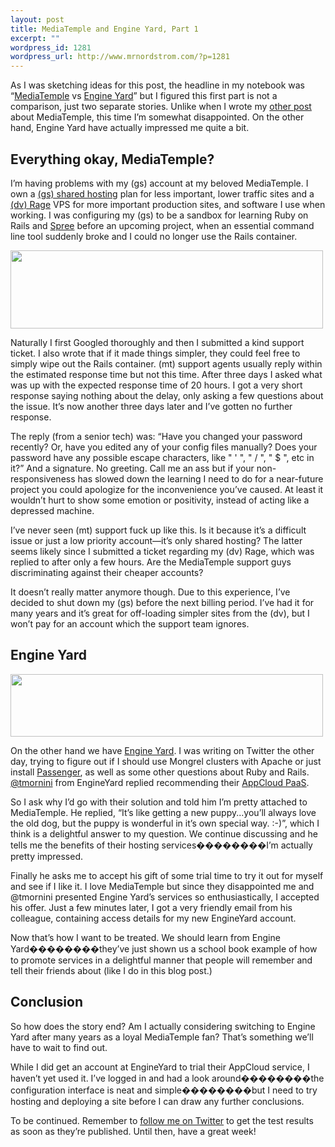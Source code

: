 ```yaml
--- 
layout: post
title: MediaTemple and Engine Yard, Part 1
excerpt: ""
wordpress_id: 1281
wordpress_url: http://www.mrnordstrom.com/?p=1281
---
```

<p>As I was sketching ideas for this post, the headline in my notebook was &ldquo;<a href="http://www.mediatemple.net/">MediaTemple</a> vs <a href="http://www.engineyard.com/">Engine Yard</a>&rdquo; but I figured this first part is not a comparison, just two separate stories. Unlike when I wrote my <a href="http://www.mrnordstrom.com/2010/02/21/a-love-letter-to-mediatemple/">other post</a> about MediaTemple, this time I&rsquo;m somewhat disappointed. On the other hand, Engine Yard have actually impressed me quite a bit.</p>
<!--more-->
<h2>Everything okay, MediaTemple?</h2>

<p>I&rsquo;m having problems with my (gs) account at my beloved MediaTemple. I own a <a href="http://mediatemple.net/webhosting/gs/">(gs) shared hosting</a> plan for less important, lower traffic sites and a <a href="http://mediatemple.net/webhosting/dv/">(dv) Rage</a> VPS for more important production sites, and software I use when working. I was configuring my (gs) to be a sandbox for learning Ruby on Rails and <a href="http://spreecommerce.com">Spree</a> before an upcoming project, when an essential command line tool suddenly broke and I could no longer use the Rails container.</p>

<img src="http://www.mrnordstrom.com/wp-content/uploads/2010/08/mr_promise.png" alt="" title="MediaTemple Support Promise" width="500" height="125" class="alignnone size-full wp-image-1283" />

<p>Naturally I first Googled thoroughly and then I submitted a kind support ticket. I also wrote that if it made things simpler, they could feel free to simply wipe out the Rails container. (mt) support agents usually reply within the estimated response time but not this time. After three days I asked what was up with the expected response time of 20 hours. I got a very short response saying nothing about the delay, only asking a few questions about the issue. It&rsquo;s now another three days later and I&rsquo;ve gotten no further response.</p>

<p>The reply (from a senior tech) was: &ldquo;Have you changed your password recently? Or, have you edited any of your config files manually? Does your password have any possible escape characters, like &quot; &#x27; &quot;, &quot; / &quot;, &quot; $ &quot;, etc in it?&rdquo; And a signature. No greeting. Call me an ass but if your non-responsiveness has slowed down the learning I need to do for a near-future project you could apologize for the inconvenience you&rsquo;ve caused. At least it wouldn&rsquo;t hurt to show some emotion or positivity, instead of acting like a depressed machine.</p>

<p>I&rsquo;ve never seen (mt) support fuck up like this. Is it because it&rsquo;s a difficult issue or just a low priority account&mdash;it&rsquo;s only shared hosting? The latter seems likely since I submitted a ticket regarding my (dv) Rage, which was replied to after only a few hours. Are the MediaTemple support guys discriminating against their cheaper accounts?</p>

<p>It doesn&rsquo;t really matter anymore though. Due to this experience, I&rsquo;ve decided to shut down my (gs) before the next billing period. I&rsquo;ve had it for many years and it&rsquo;s great for off-loading simpler sites from the (dv), but I won&rsquo;t pay for an account which the support team ignores.</p>

<h2>Engine Yard</h2>

<img src="http://www.mrnordstrom.com/wp-content/uploads/2010/08/engine_yard.png" alt="" title="Engine Yard" width="500" height="100" class="alignnone size-full wp-image-1282" />


<p>On the other hand we have <a href="http://www.engineyard.com/">Engine Yard</a>. I was writing on Twitter the other day, trying to figure out if I should use Mongrel clusters with Apache or just install <a href="http://www.modrails.com/">Passenger</a>, as well as some other questions about Ruby and Rails. <a href="http://twitter.com/tmornini">@tmornini</a> from EngineYard replied recommending their <a href="http://www.engineyard.com/products/appcloud">AppCloud PaaS</a>.</p>

<p>So I ask why I&rsquo;d go with their solution and told him I&rsquo;m pretty attached to MediaTemple. He replied, &ldquo;It&rsquo;s like getting a new puppy...you&rsquo;ll always love the old dog, but the puppy is wonderful in it&rsquo;s own special way. :-)&rdquo;, which I think is a delightful answer to my question. We continue discussing and he tells me the benefits of their hosting services��������I&rsquo;m actually pretty impressed.</p>

<p>Finally he asks me to accept his gift of some trial time to try it out for myself and see if I like it. I love MediaTemple but since they disappointed me and @tmornini presented Engine Yard&rsquo;s services so enthusiastically, I accepted his offer. Just a few minutes later, I got a very friendly email from his colleague, containing access details for my new EngineYard account.</p>

<p>Now that&rsquo;s how I want to be treated. We should learn from Engine Yard��������they&rsquo;ve just shown us a school book example of how to promote services in a delightful manner that people will remember and tell their friends about (like I do in this blog post.)</p>

<h2>Conclusion</h2>

<p>So how does the story end? Am I actually considering switching to Engine Yard after many years as a loyal MediaTemple fan? That&rsquo;s something we&rsquo;ll have to wait to find out.</p>

<p>While I did get an account at EngineYard to trial their AppCloud service, I haven&rsquo;t yet used it. I&rsquo;ve logged in and had a look around��������the configuration interface is neat and simple��������but I need to try hosting and deploying a site before I can draw any further conclusions.</p>

<p>To be continued. Remember to <a href="http://www.twitter.com/mrnordstrom">follow me on Twitter</a> to get the test results as soon as they&rsquo;re published. Until then, have a great week!</p>
